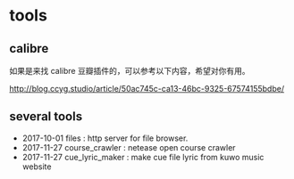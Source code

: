 # tools

## calibre

如果是来找 calibre 豆瓣插件的，可以参考以下内容，希望对你有用。

<http://blog.ccyg.studio/article/50ac745c-ca13-46bc-9325-67574155bdbe/>

## several tools


- 2017-10-01 files : http server for file browser.
- 2017-11-27 course_crawler : netease open course crawler
- 2017-11-27 cue_lyric_maker : make cue file lyric from kuwo music website 
